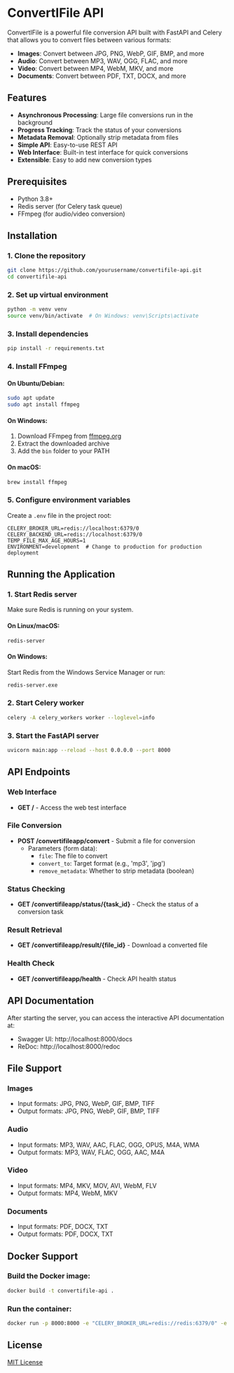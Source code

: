 # ConvertIFile API

ConvertIFile is a powerful file conversion API built with FastAPI and Celery that allows you to convert files between various formats:

- **Images**: Convert between JPG, PNG, WebP, GIF, BMP, and more
- **Audio**: Convert between MP3, WAV, OGG, FLAC, and more
- **Video**: Convert between MP4, WebM, MKV, and more
- **Documents**: Convert between PDF, TXT, DOCX, and more

## Features

- **Asynchronous Processing**: Large file conversions run in the background
- **Progress Tracking**: Track the status of your conversions
- **Metadata Removal**: Optionally strip metadata from files
- **Simple API**: Easy-to-use REST API
- **Web Interface**: Built-in test interface for quick conversions
- **Extensible**: Easy to add new conversion types

## Prerequisites

- Python 3.8+
- Redis server (for Celery task queue)
- FFmpeg (for audio/video conversion)

## Installation

### 1. Clone the repository

```bash
git clone https://github.com/yourusername/convertifile-api.git
cd convertifile-api
```

### 2. Set up virtual environment

```bash
python -m venv venv
source venv/bin/activate  # On Windows: venv\Scripts\activate
```

### 3. Install dependencies

```bash
pip install -r requirements.txt
```

### 4. Install FFmpeg

#### On Ubuntu/Debian:
```bash
sudo apt update
sudo apt install ffmpeg
```

#### On Windows:
1. Download FFmpeg from [ffmpeg.org](https://ffmpeg.org/download.html)
2. Extract the downloaded archive
3. Add the `bin` folder to your PATH

#### On macOS:
```bash
brew install ffmpeg
```

### 5. Configure environment variables

Create a `.env` file in the project root:

```
CELERY_BROKER_URL=redis://localhost:6379/0
CELERY_BACKEND_URL=redis://localhost:6379/0
TEMP_FILE_MAX_AGE_HOURS=1
ENVIRONMENT=development  # Change to production for production deployment
```

## Running the Application

### 1. Start Redis server

Make sure Redis is running on your system.

#### On Linux/macOS:
```bash
redis-server
```

#### On Windows:
Start Redis from the Windows Service Manager or run:
```bash
redis-server.exe
```

### 2. Start Celery worker

```bash
celery -A celery_workers worker --loglevel=info
```

### 3. Start the FastAPI server

```bash
uvicorn main:app --reload --host 0.0.0.0 --port 8000
```

## API Endpoints

### Web Interface
- **GET /** - Access the web test interface

### File Conversion
- **POST /convertifileapp/convert** - Submit a file for conversion
  - Parameters (form data):
    - `file`: The file to convert
    - `convert_to`: Target format (e.g., 'mp3', 'jpg')
    - `remove_metadata`: Whether to strip metadata (boolean)

### Status Checking
- **GET /convertifileapp/status/{task_id}** - Check the status of a conversion task

### Result Retrieval
- **GET /convertifileapp/result/{file_id}** - Download a converted file

### Health Check
- **GET /convertifileapp/health** - Check API health status

## API Documentation

After starting the server, you can access the interactive API documentation at:
- Swagger UI: http://localhost:8000/docs
- ReDoc: http://localhost:8000/redoc

## File Support

### Images
- Input formats: JPG, PNG, WebP, GIF, BMP, TIFF
- Output formats: JPG, PNG, WebP, GIF, BMP, TIFF

### Audio
- Input formats: MP3, WAV, AAC, FLAC, OGG, OPUS, M4A, WMA
- Output formats: MP3, WAV, FLAC, OGG, AAC, M4A

### Video
- Input formats: MP4, MKV, MOV, AVI, WebM, FLV
- Output formats: MP4, WebM, MKV

### Documents
- Input formats: PDF, DOCX, TXT
- Output formats: PDF, DOCX, TXT

## Docker Support

### Build the Docker image:

```bash
docker build -t convertifile-api .
```

### Run the container:

```bash
docker run -p 8000:8000 -e "CELERY_BROKER_URL=redis://redis:6379/0" -e "CELERY_BACKEND_URL=redis://redis:6379/0" --name convertifile convertifile-api
```

## License

[MIT License](LICENSE)
